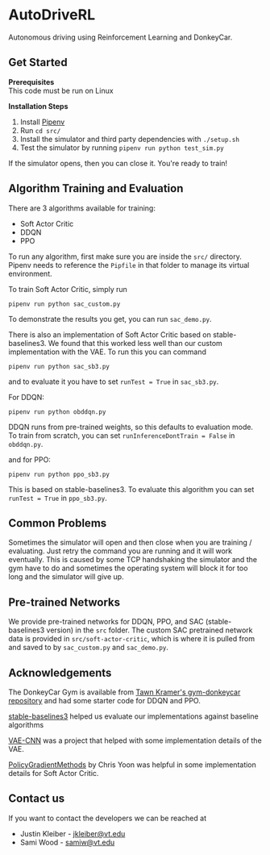 # AutoDriveRL

Autonomous driving using Reinforcement Learning and DonkeyCar.

## Get Started

**Prerequisites**  
This code must be run on Linux

**Installation Steps**

1. Install [Pipenv](https://pypi.org/project/pipenv/)
2. Run `cd src/`
3. Install the simulator and third party dependencies with `./setup.sh`
4. Test the simulator by running `pipenv run python test_sim.py`

If the simulator opens, then you can close it. You're ready to train!

## Algorithm Training and Evaluation

There are 3 algorithms available for training:
* Soft Actor Critic
* DDQN
* PPO

To run any algorithm, first make sure you are inside the `src/` directory. Pipenv needs to reference the `Pipfile` in that folder to manage its virtual environment.

To train Soft Actor Critic, simply run
```
pipenv run python sac_custom.py
```
To demonstrate the results you get, you can run `sac_demo.py`.

There is also an implementation of Soft Actor Critic based on stable-baselines3. We found that this worked less well than our custom implementation with the VAE. To run this you can command
```
pipenv run python sac_sb3.py
```
and to evaluate it you have to set `runTest = True` in `sac_sb3.py`.

For DDQN:
```
pipenv run python obddqn.py
```
DDQN runs from pre-trained weights, so this defaults to evaluation mode. To train from scratch, you can set `runInferenceDontTrain = False` in `obddqn.py`.

and for PPO:
```
pipenv run python ppo_sb3.py
```
This is based on stable-baselines3. To evaluate this algorithm you can set `runTest = True` in `ppo_sb3.py`.

## Common Problems
Sometimes the simulator will open and then close when you are training / evaluating. Just retry the command you are running and it will work eventually. This is caused by some TCP handshaking the simulator and the gym have to do and sometimes the operating system will block it for too long and the simulator will give up.

## Pre-trained Networks
We provide pre-trained networks for DDQN, PPO, and SAC (stable-baselines3 version) in the `src` folder. The custom SAC pretrained network data is provided in `src/soft-actor-critic`, which is where it is pulled from and saved to by `sac_custom.py` and `sac_demo.py`.

## Acknowledgements

The DonkeyCar Gym is available from [Tawn Kramer's gym-donkeycar repository](https://github.com/tawnkramer/gym-donkeycar) and had some starter code for DDQN and PPO.    

[stable-baselines3](https://github.com/DLR-RM/stable-baselines3) helped us evaluate our implementations against baseline algorithms

[VAE-CNN](https://github.com/sksq96/pytorch-vae/blob/master/vae-cnn.ipynb) was a project that helped with some implementation details of the VAE.

[PolicyGradientMethods](https://github.com/cyoon1729/Policy-Gradient-Methods) by Chris Yoon was helpful in some implementation details for Soft Actor Critic.

## Contact us

If you want to contact the developers we can be reached at
* Justin Kleiber - [jkleiber@vt.edu](mailto:jkleiber@vt.edu)
* Sami Wood - [samiw@vt.edu](mailto:samiw@vt.edu)